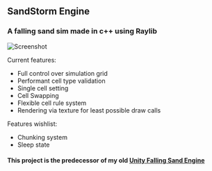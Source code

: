 ## SandStorm Engine
### A falling sand sim made in c++ using Raylib

![Screenshot](https://github.com/PiterGroot/SandStorm/assets/70685433/d3a4374c-8b42-4e71-afa0-5869f0640d5a)

Current features:
- Full control over simulation grid
- Performant cell type validation
- Single cell setting
- Cell Swapping
- Flexible cell rule system
- Rendering via texture for least possible draw calls

Features wishlist:
- Chunking system
- Sleep state
  
#### This project is the predecessor of my old [Unity Falling Sand Engine](https://github.com/PiterGroot/UnityFallingSandEngine)
